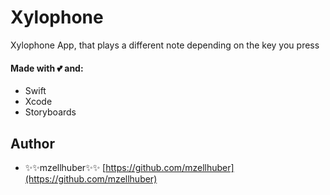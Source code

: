 # Xylophone

Xylophone App, that plays a different note depending on the key you press

#### Made with 💕 and:
* Swift
* Xcode
* Storyboards

## Author

* ✨✨mzellhuber✨✨ [https://github.com/mzellhuber](https://github.com/mzellhuber)